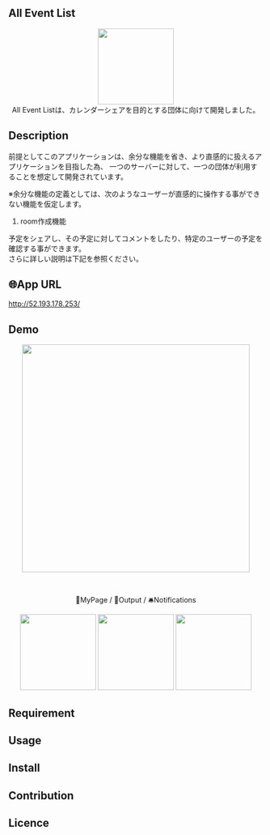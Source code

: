 ## All Event List
<p align="center">
  <a href="http://52.193.178.253/"><img src="https://user-images.githubusercontent.com/72126639/98492068-19415a80-227a-11eb-8145-ff3575b3ee82.png" height="150px;" /></a>
<br>
All Event Listは、カレンダーシェアを目的とする団体に向けて開発しました。
</p>

## Description

前提としてこのアプリケーションは、余分な機能を省き、より直感的に扱えるアプリケーションを目指した為、  一つのサーバーに対して、一つの団体が利用することを想定して開発されています。  
	
※余分な機能の定義としては、次のようなユーザーが直感的に操作する事ができない機能を仮定します。
1. room作成機能   
	
	
予定をシェアし、その予定に対してコメントをしたり、特定のユーザーの予定を確認する事ができます。  
さらに詳しい説明は下記を参照ください。  



## 🌐App URL
<http://52.193.178.253/>

## Demo
<p align="center">
  <img src="https://i.gyazo.com/40584bf7ddf948b1e7e94cab09cbc2a4.gif" height="450px;" />
</p>
<br>

<p align="center">
 👔MyPage / 📎Output / 🛎Notifications
</p>

<p align="center">
<img src="https://i.gyazo.com/ea44e602cbab8b211fa7a3df95b1b21b.jpg" height="150px;" >  <img src="https://i.gyazo.com/c5c9389d2e9f434d35a0a4c412eda777.gif"  height="150px;" >  <img src="https://i.gyazo.com/191a57eed7d221e222e7c6da449d67b5.png"  height="150px;" >
</p>

## Requirement

## Usage

## Install

## Contribution

## Licence



<style type="text/css">
	.area {
		/* boxレイアウトの指定 */
		display: box;
		display: -webkit-box;
		display: -moz-box;

		/* 配置したボックスを左右中央寄せにする */
		box-pack: center;
		-webkit-box-pack: center;
		-moz-box-pack: center;

		<!-- border: 1px solid #ccc; -->
		<!-- border-radius: 5px; -->
	}
	.item {
		width: 50px;
		height: 20px;
		font-size: 50px;
		
		text-align: center;
		color: #444;
		margin: 10px;
	}
